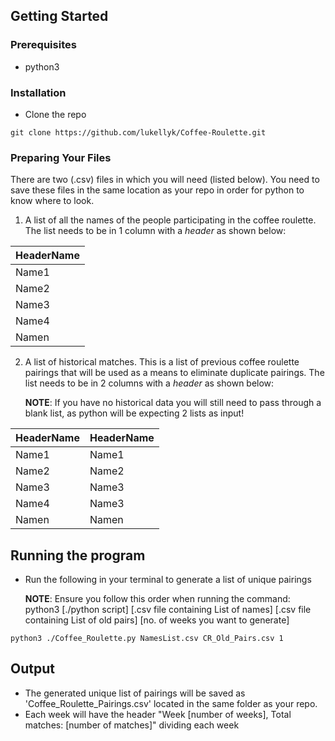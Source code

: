 ## Getting Started

### Prerequisites
- python3

### Installation 
- Clone the repo
```
git clone https://github.com/lukellyk/Coffee-Roulette.git
```

### Preparing Your Files
There are two (.csv) files in which you will need (listed below). You need to save these files in the same location as your repo in order for python to know where to look.
1. A list of all the names of the people participating in the coffee roulette. The list needs to be in 1 column with a *header* as shown below:

  | HeaderName       | 
  | ---------   | 
  | Name1       | 
  | Name2       |  
  | Name3       |  
  | Name4       |  
  | Namen       | 


2. A list of historical matches. This is a list of previous coffee roulette pairings that will be used as a means to eliminate duplicate pairings. The list needs to be in 2 columns with a *header* as shown below:
   
   **NOTE**: If you have no historical data you will still need to pass through a blank list, as python will be expecting 2 lists as input!

  | HeaderName           | HeaderName |
  | ---------      | --------      |
  | Name1          |  Name1        |
  | Name2          |  Name2        |
  | Name3          |  Name3        |
  | Name4          |  Name3        |
  | Namen          |  Namen        |


## Running the program
-  Run the following in your terminal to generate a list of unique pairings

   **NOTE**: Ensure you follow this order when running the command:
   python3 [./python script] [.csv file containing List of names] [.csv file containing List of old pairs] [no. of weeks you want to generate]

```
python3 ./Coffee_Roulette.py NamesList.csv CR_Old_Pairs.csv 1
```

## Output
- The generated unique list of pairings will be saved as 'Coffee_Roulette_Pairings.csv' located in the same folder as your repo.
- Each week will have the header "Week [number of weeks], Total matches: [number of matches]" dividing each week
